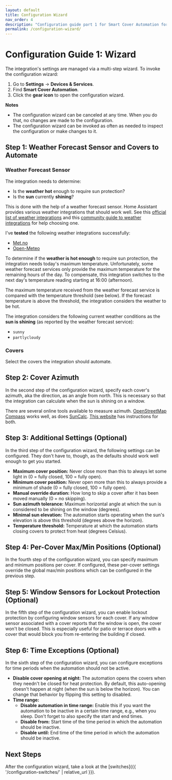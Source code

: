 ```yaml
---
layout: default
title: Configuration Wizard
nav_order: 4
description: "Configuration guide part 1 for Smart Cover Automation for Home Assistant."
permalink: /configuration-wizard/
---
```


# Configuration Guide 1: Wizard

The integration's settings are managed via a multi-step wizard. To invoke the configuration wizard:

1. Go to **Settings** → **Devices & Services**.
2. Find **Smart Cover Automation**.
3. Click the **gear icon** to open the configuration wizard.

**Notes**

- The configuration wizard can be canceled at any time. When you do that, no changes are made to the configuration.
- The configuration wizard can be invoked as often as needed to inspect the configuration or make changes to it.

## Step 1: Weather Forecast Sensor and Covers to Automate

### Weather Forecast Sensor

The integration needs to determine:

- Is the **weather hot** enough to require sun protection?
- Is the **sun** currently **shining**?

This is done with the help of a weather forecast sensor. Home Assistant provides various weather integrations that should work well. See this [official list of weather integrations](https://www.home-assistant.io/integrations/#weather) and this [community guide to weather integrations](https://community.home-assistant.io/t/definitive-guide-to-weather-integrations/736419/1) for help choosing one.

I've **tested** the following weather integrations successfully:

- [Met.no](https://www.home-assistant.io/integrations/met/)
- [Open-Meteo](https://www.home-assistant.io/integrations/open_meteo/)

To determine if the **weather is hot enough** to require sun protection, the integration needs today's maximum temperature. Unfortunately, some weather forecast services only provide the maximum temperature for the remaining hours of the day. To compensate, this integration switches to the next day's temperature reading starting at 16:00 (afternoon).

The maximum temperature received from the weather forecast service is compared with the temperature threshold (see below). If the forecast temperature is above the threshold, the integration considers the weather to be hot.

The integration considers the following current weather conditions as the **sun is shining** (as reported by the weather forecast service):

- `sunny`
- `partlycloudy`

### Covers

Select the covers the integration should automate.

## Step 2: Cover Azimuth

In the second step of the configuration wizard, specify each cover's azimuth, aka the direction, as an angle from north. This is necessary so that the integration can calculate when the sun is shining on a window.

There are several online tools available to measure azimuth. [OpenStreetMap Compass](https://osmcompass.com/) works well, as does [SunCalc](https://www.suncalc.org/). [This website](https://doc.forecast.solar/find_your_azimuth) has instructions for both.

## Step 3: Additional Settings (Optional)

In the third step of the configuration wizard, the following settings can be configured. They don't have to, though, as the defaults should work well enough to get you started.

- **Maximum cover position:** Never close more than this to always let some light in (0 = fully closed, 100 = fully open).
- **Minimum cover position:** Never open more than this to always provide a minimum of shade (0 = fully closed, 100 = fully open).
- **Manual override duration:** How long to skip a cover after it has been moved manually (0 = no skipping).
- **Sun azimuth tolerance:** Maximum horizontal angle at which the sun is considered to be shining on the window (degrees).
- **Minimal sun elevation:** The automation starts operating when the sun's elevation is above this threshold (degrees above the horizon).
- **Temperature threshold:** Temperature at which the automation starts closing covers to protect from heat (degrees Celsius).

## Step 4: Per-Cover Max/Min Positions (Optional)

In the fourth step of the configuration wizard, you can specify maximum and minimum positions per cover. If configured, these per-cover settings override the global max/min positions which can be configured in the previous step.

## Step 5: Window Sensors for Lockout Protection (Optional)

In the fifth step of the configuration wizard, you can enable lockout protection by configuring window sensors for each cover. If any window sensor associated with a cover reports that the window is open, the cover won't be closed. This is especially useful for patio or terrace doors with a cover that would block you from re-entering the building if closed.

## Step 6: Time Exceptions (Optional)

In the sixth step of the configuration wizard, you can configure exceptions for time periods when the automation should not be active.

- **Disable cover opening at night:** The automation opens the covers when they needn't be closed for heat protection. By default, this auto-opening doesn't happen at night (when the sun is below the horizon). You can change that behavior by flipping this setting to disabled.
- **Time range:**
  - **Disable automation in time range:** Enable this if you want the automation to be inactive in a certain time range, e.g., when you sleep. Don't forget to also specify the start and end times.
  - **Disable from:** Start time of the time period in which the automation should be inactive.
  - **Disable until:** End time of the time period in which the automation should be inactive.

## Next Steps

After the configuration wizard, take a look at the [switches]({{ '/configuration-switches/' | relative_url }}).